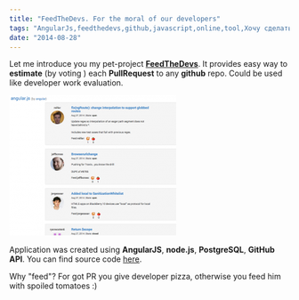 ```yaml
---
title: "FeedTheDevs. For the moral of our developers"
tags: "AngularJs,feedthedevs,github,javascript,online,tool,Хочу сделать мир лучше"
date: "2014-08-28"
---
```


Let me introduce you my pet-project **[FeedTheDevs](http://feedthedevs.herokuapp.com/ "feedthedevs-app")**. It provides easy way to **estimate** (by voting ) each **PullRequest** to any **github** repo. Could be used like developer work evaluation.

[![](images/Screenshot-2014-08-27-14.03.52-300x252.png "feedthedevs screen")](http://feedthedevs.herokuapp.com/)

Application was created using **AngularJS**, **node.js**, **PostgreSQL**, **GitHub API**. You can find source code [here](https://github.com/stevermeister/feedthedevs "github").

Why "feed"? For got PR you give developer pizza, otherwise you feed him with spoiled tomatoes :)
